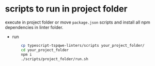 # scripts to run in project folder

execute in project folder or move `package.json` scripts and install all npm dependencies in linter folder.

* run 
	```bash
		cp typescript-tspqwe-linters/scripts your_project_folder/
		cd your_project_folder
		npm i
		./scripts/project_folder/run.sh
	```

